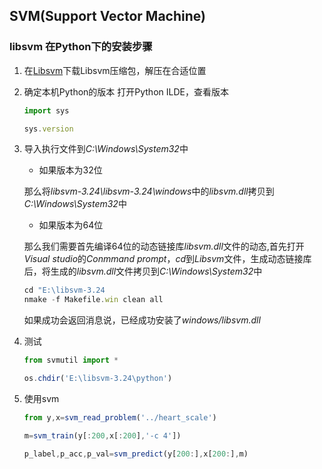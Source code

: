 ## SVM(Support Vector Machine)


### libsvm 在Python下的安装步骤
1.  在[Libsvm](https://www.csie.ntu.edu.tw/~cjlin/libsvm/)下载Libsvm压缩包，解压在合适位置

1.  确定本机Python的版本
    打开Python ILDE，查看版本
    
    ```js
    import sys
    
    sys.version
    ```

1.  导入执行文件到*C:\Windows\System32*中

    - 如果版本为32位

    那么将*libsvm-3.24\libsvm-3.24\windows*中的*libsvm.dll*拷贝到*C:\Windows\System32*中

    - 如果版本为64位

    那么我们需要首先编译64位的动态链接库*libsvm.dll*文件的动态,首先打开*Visual studio*的*Conmmand prompt*，*cd*到*Libsvm*文件，生成动态链接库后，将生成的*libsvm.dll*文件拷贝到*C:\Windows\System32*中
    
    ```js
    cd "E:\libsvm-3.24
    nmake -f Makefile.win clean all
    ```

    如果成功会返回消息说，已经成功安装了*windows/libsvm.dll*

1.  测试
    
    ```js
    from svmutil import *
    
    os.chdir('E:\libsvm-3.24\python')
    ```
    

1.  使用svm
    
    ```js
    from y,x=svm_read_problem('../heart_scale')
    
    m=svm_train(y[:200,x[:200],'-c 4'])

    p_label,p_acc,p_val=svm_predict(y[200:],x[200:],m)
    ```



